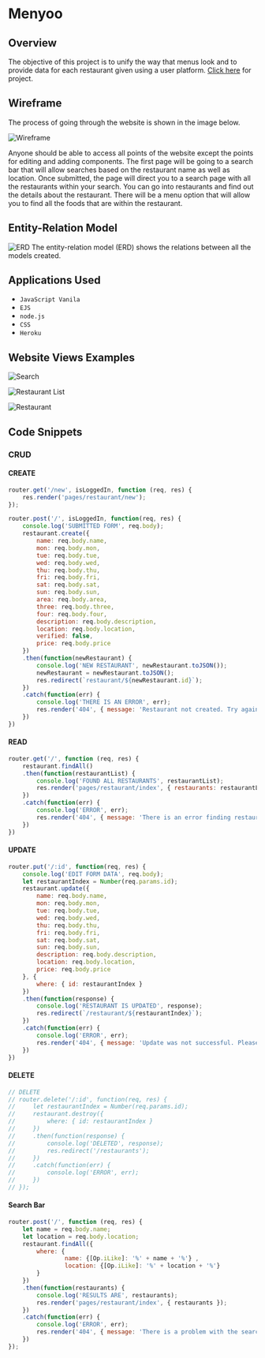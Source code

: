 # Menyoo

## Overview
The objective of this project is to unify the way that menus look and to provide data for each restaurant given using a user platform. [Click here](https://menyoo-1.herokuapp.com/) for project.

## Wireframe
The process of going through the website is shown in the image below.

![Wireframe](/public/assets-1/wireframe2.png)

Anyone should be able to access all points of the website except the points for editing and adding components. The first page will be going to a search bar that will allow searches based on the restaurant name as well as location. Once submitted, the page will direct you to a search page with all the restaurants within your search. You can go into restaurants and find out the details about the restaurant. There will be a menu option that will allow you to find all the foods that are within the restaurant. 

## Entity-Relation Model
![ERD](/public/assets-1/ERD.png)
The entity-relation model (ERD) shows the relations between all the models created. 

## Applications Used

* `JavaScript Vanila`
* `EJS`
* `node.js`
* `CSS`
* `Heroku`

## Website Views Examples
![Search](/public/assets-1/unnamed.png)

![Restaurant List](/public/assets-1/unnamed2.png)

![Restaurant](/public/assets-1/unnamed3.png)

## Code Snippets

### CRUD
#### CREATE
```js
router.get('/new', isLoggedIn, function (req, res) {
    res.render('pages/restaurant/new');
});

router.post('/', isLoggedIn, function(req, res) {
    console.log('SUBMITTED FORM', req.body);
    restaurant.create({
        name: req.body.name,
        mon: req.body.mon,
        tue: req.body.tue,
        wed: req.body.wed,
        thu: req.body.thu,
        fri: req.body.fri,
        sat: req.body.sat,
        sun: req.body.sun,
        area: req.body.area,
        three: req.body.three,
        four: req.body.four,
        description: req.body.description,
        location: req.body.location,
        verified: false,
        price: req.body.price
    })
    .then(function(newRestaurant) {
        console.log('NEW RESTAURANT', newRestaurant.toJSON());
        newRestaurant = newRestaurant.toJSON();
        res.redirect(`restaurant/${newRestaurant.id}`);
    })
    .catch(function(err) {
        console.log('THERE IS AN ERROR', err);
        res.render('404', { message: 'Restaurant not created. Try again.' });
    })
})
```

#### READ
```js
router.get('/', function (req, res) {
    restaurant.findAll()
    .then(function(restaurantList) {
        console.log('FOUND ALL RESTAURANTS', restaurantList);
        res.render('pages/restaurant/index', { restaurants: restaurantList });
    })
    .catch(function(err) {
        console.log('ERROR', err);
        res.render('404', { message: 'There is an error finding restaurants. Try again. '})
    })
})
```

#### UPDATE
```js
router.put('/:id', function(req, res) {
    console.log('EDIT FORM DATA', req.body);
    let restaurantIndex = Number(req.params.id);
    restaurant.update({
        name: req.body.name,
        mon: req.body.mon,
        tue: req.body.tue,
        wed: req.body.wed,
        thu: req.body.thu,
        fri: req.body.fri,
        sat: req.body.sat,
        sun: req.body.sun,
        description: req.body.description,
        location: req.body.location,
        price: req.body.price
    }, {
        where: { id: restaurantIndex }
    })
    .then(function(response) {
        console.log('RESTAURANT IS UPDATED', response);
        res.redirect(`/restaurant/${restaurantIndex}`);
    })
    .catch(function(err) {
        console.log('ERROR', err);
        res.render('404', { message: 'Update was not successful. Please try again' });
    })
})
```

#### DELETE

````js
// DELETE
// router.delete('/:id', function(req, res) {
//     let restaurantIndex = Number(req.params.id);
//     restaurant.destroy({
//         where: { id: restaurantIndex }
//     })
//     .then(function(response) {
//         console.log('DELETED', response);
//         res.redirect('/restaurants');
//     })
//     .catch(function(err) {
//         console.log('ERROR', err);
//     })
// });
````

#### Search Bar
```js
router.post('/', function (req, res) {
    let name = req.body.name;
    let location = req.body.location;
    restaurant.findAll({
        where: {
                name: {[Op.iLike]: '%' + name + '%'} ,
                location: {[Op.iLike]: '%' + location + '%'}
        }
    })
    .then(function(restaurants) {
        console.log('RESULTS ARE', restaurants);
        res.render('pages/restaurant/index', { restaurants });
    })
    .catch(function(err) {
        console.log('ERROR', err);
        res.render('404', { message: 'There is a problem with the search. Please Try again' });
    })
});
```